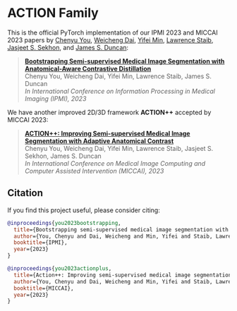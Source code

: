 # ACTION Family

This is the official PyTorch implementation of our IPMI 2023 and MICCAI 2023 papers by [Chenyu You](http://chenyuyou.me/), [Weicheng Dai](https://weichengdai1.github.io/), [Yifei Min](https://scholar.google.com/citations?user=pFWnzL0AAAAJ&hl=en/), [Lawrence Staib](https://medicine.yale.edu/profile/lawrence-staib/), [Jasjeet S. Sekhon](https://www.jsekhon.com/), and [James S. Duncan](https://medicine.yale.edu/profile/james-duncan/):

> [**Bootstrapping Semi-supervised Medical Image Segmentation with Anatomical-Aware Contrastive Distillation**](https://arxiv.org/abs/2206.02307)       
> Chenyu You, Weicheng Dai, Yifei Min, Lawrence Staib, James S. Duncan        
> *In International Conference on Information Processing in Medical Imaging (IPMI), 2023*

We have another improved 2D/3D framework **ACTION++** accepted by MICCAI 2023:

> **[ACTION++: Improving Semi-supervised Medical Image Segmentation with Adaptive Anatomical Contrast](https://arxiv.org/abs/2304.02689)** </br>
> Chenyu You, Weicheng Dai, Yifei Min, Lawrence Staib, Jasjeet S. Sekhon, James S. Duncan</br>
> *In International Conference on Medical Image Computing and Computer Assisted Intervention (MICCAI), 2023*


## Citation

If you find this project useful, please consider citing:

```bibtex
@inproceedings{you2023bootstrapping,
  title={Bootstrapping semi-supervised medical image segmentation with anatomical-aware contrastive distillation},
  author={You, Chenyu and Dai, Weicheng and Min, Yifei and Staib, Lawrence and Duncan, James S},
  booktitle={IPMI},
  year={2023}
}

@inproceedings{you2023actionplus,
  title={Action++: Improving semi-supervised medical image segmentation with adaptive anatomical contrast},
  author={You, Chenyu and Dai, Weicheng and Min, Yifei and Staib, Lawrence and Sekhon, Jas and Duncan, James S},
  booktitle={MICCAI},
  year={2023}
}
```


